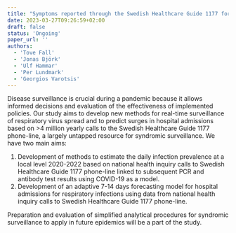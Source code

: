 ```yaml
---
title: "Symptoms reported through the Swedish Healthcare Guide 1177 for disease surveillance and hospital predictions"
date: 2023-03-27T09:26:59+02:00
draft: false
status: 'Ongoing'
paper_url: ''
authors:
  - 'Tove Fall'
  - 'Jonas Björk'
  - 'Ulf Hammar'
  - 'Per Lundmark'
  - 'Georgios Varotsis'
---
```


Disease surveillance is crucial during a pandemic because it allows informed decisions and evaluation of the effectiveness of implemented policies. Our study aims to develop new methods for real-time surveillance of respiratory virus spread and to predict surges in hospital admissions based on >4 million yearly calls to the Swedish Healthcare Guide 1177 phone-line, a largely untapped resource for syndromic surveillance. We have two main aims:

  1. Development of methods to estimate the daily infection prevalence at a local level 2020-2022 based on national health inquiry calls to Swedish Healthcare Guide 1177 phone-line linked to subsequent PCR and antibody test results using COVID-19 as a model.
  2. Development of an adaptive 7-14 days forecasting model for hospital admissions for respiratory infections using data from national health inquiry calls to Swedish Healthcare Guide 1177 phone-line.

Preparation and evaluation of simplified analytical procedures for syndromic surveillance to apply in future epidemics will be a part of the study.
